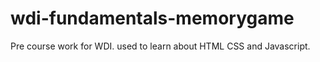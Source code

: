 # wdi-fundamentals-memorygame
Pre course work for WDI. used to learn about HTML CSS and Javascript.
